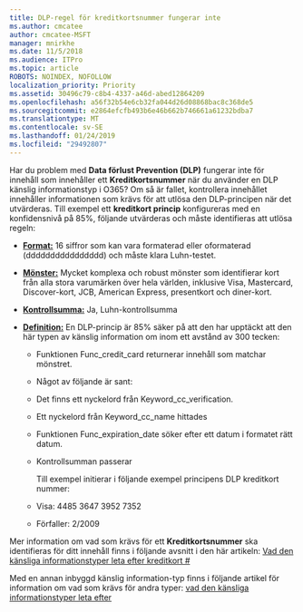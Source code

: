 ```yaml
---
title: DLP-regel för kreditkortsnummer fungerar inte
ms.author: cmcatee
author: cmcatee-MSFT
manager: mnirkhe
ms.date: 11/5/2018
ms.audience: ITPro
ms.topic: article
ROBOTS: NOINDEX, NOFOLLOW
localization_priority: Priority
ms.assetid: 30496c79-c8b4-4337-a46d-abed12864209
ms.openlocfilehash: a56f32b54e6cb32fa044d26d08868bac8c368de5
ms.sourcegitcommit: e2864efcfb493b6e46b662b746661a61232bdba7
ms.translationtype: MT
ms.contentlocale: sv-SE
ms.lasthandoff: 01/24/2019
ms.locfileid: "29492807"
---
```

Har du problem med **Data förlust Prevention (DLP)** fungerar inte för innehåll som innehåller ett **Kreditkortsnummer** när du använder en DLP känslig informationstyp i O365? Om så är fallet, kontrollera innehållet innehåller informationen som krävs för att utlösa den DLP-principen när det utvärderas. Till exempel ett **kreditkort princip** konfigureras med en konfidensnivå på 85%, följande utvärderas och måste identifieras att utlösa regeln: 
  
- **[Format:](https://docs.microsoft.com/en-us/office365/securitycompliance/what-the-sensitive-information-types-look-for#format-19)** 16 siffror som kan vara formaterad eller oformaterad (dddddddddddddddd) och måste klara Luhn-testet. 
    
- **[Mönster:](https://docs.microsoft.com/en-us/office365/securitycompliance/what-the-sensitive-information-types-look-for#pattern-19)** Mycket komplexa och robust mönster som identifierar kort från alla stora varumärken över hela världen, inklusive Visa, Mastercard, Discover-kort, JCB, American Express, presentkort och diner-kort. 
    
- **[Kontrollsumma:](https://docs.microsoft.com/en-us/office365/securitycompliance/what-the-sensitive-information-types-look-for#checksum-19)** Ja, Luhn-kontrollsumma 
    
- **[Definition:](https://docs.microsoft.com/en-us/office365/securitycompliance/what-the-sensitive-information-types-look-for#definition-19)** En DLP-princip är 85% säker på att den har upptäckt att den här typen av känslig information om inom ett avstånd av 300 tecken: 
    
  - Funktionen Func_credit_card returnerar innehåll som matchar mönstret.
    
  - Något av följande är sant: 
    
  - Det finns ett nyckelord från Keyword_cc_verification.
    
  - Ett nyckelord från Keyword_cc_name hittades
    
  - Funktionen Func_expiration_date söker efter ett datum i formatet rätt datum.
    
  - Kontrollsumman passerar
    
    Till exempel initierar i följande exempel principens DLP kreditkort nummer:
    
  - Visa: 4485 3647 3952 7352 
    
  - Förfaller: 2/2009
    
Mer information om vad som krävs för ett **Kreditkortsnummer** ska identifieras för ditt innehåll finns i följande avsnitt i den här artikeln: [Vad den känsliga informationstyper leta efter kreditkort #](https://docs.microsoft.com/en-us/office365/securitycompliance/what-the-sensitive-information-types-look-for#credit-card-number)
  
Med en annan inbyggd känslig information-typ finns i följande artikel för information om vad som krävs för andra typer: [vad den känsliga informationstyper leta efter](https://docs.microsoft.com/en-us/office365/securitycompliance/what-the-sensitive-information-types-look-for)
  

